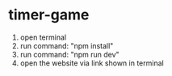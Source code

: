 # timer-game
1. open terminal
2. run command: "npm install"
3. run command: "npm run dev"
4. open the website via link shown in terminal
